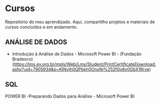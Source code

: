 # Cursos
Repositório do meu aprendizado. Aqui, compartilho projetos e materiais de cursos concluídos e em andamento.

ANÁLISE DE DADOS
-
- Introdução à Análise de Dados - Microsoft Power BI - (Fundação Bradesco) (https://lms.ev.org.br/mpls/Web/Lms/Student/PrintCertificateDownload.ashx?uid=7905934&p=KINyIh0QPbkh0OnxNj%252f0o6v0GbX1Rrye)


SQL 
- 


POWER BI
-Preparando Dados para Análise - Microsoft Power BI

